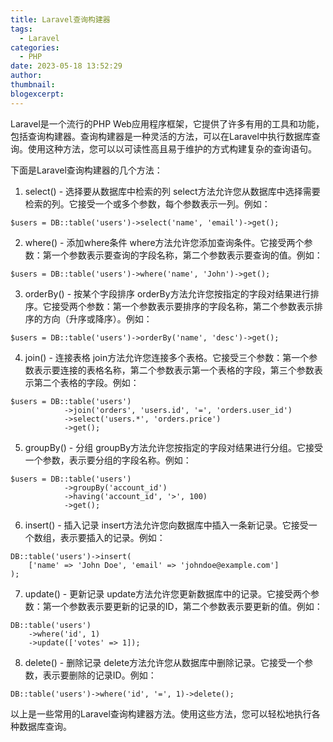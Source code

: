 ```yaml
---
title: Laravel查询构建器
tags:
  - Laravel
categories:
  - PHP
date: 2023-05-18 13:52:29
author:
thumbnail:
blogexcerpt:
---
```

Laravel是一个流行的PHP Web应用程序框架，它提供了许多有用的工具和功能，包括查询构建器。查询构建器是一种灵活的方法，可以在Laravel中执行数据库查询。使用这种方法，您可以以可读性高且易于维护的方式构建复杂的查询语句。

下面是Laravel查询构建器的几个方法：

1. select() - 选择要从数据库中检索的列
select方法允许您从数据库中选择需要检索的列。它接受一个或多个参数，每个参数表示一列。例如：

```
$users = DB::table('users')->select('name', 'email')->get();
```

2. where() - 添加where条件
where方法允许您添加查询条件。它接受两个参数：第一个参数表示要查询的字段名称，第二个参数表示要查询的值。例如：

```
$users = DB::table('users')->where('name', 'John')->get();
```

3. orderBy() - 按某个字段排序
orderBy方法允许您按指定的字段对结果进行排序。它接受两个参数：第一个参数表示要排序的字段名称，第二个参数表示排序的方向（升序或降序）。例如：

```
$users = DB::table('users')->orderBy('name', 'desc')->get();
```

4. join() - 连接表格
join方法允许您连接多个表格。它接受三个参数：第一个参数表示要连接的表格名称，第二个参数表示第一个表格的字段，第三个参数表示第二个表格的字段。例如：

```
$users = DB::table('users')
            ->join('orders', 'users.id', '=', 'orders.user_id')
            ->select('users.*', 'orders.price')
            ->get();
```

5. groupBy() - 分组
groupBy方法允许您按指定的字段对结果进行分组。它接受一个参数，表示要分组的字段名称。例如：

```
$users = DB::table('users')
            ->groupBy('account_id')
            ->having('account_id', '>', 100)
            ->get();
```

6. insert() - 插入记录
insert方法允许您向数据库中插入一条新记录。它接受一个数组，表示要插入的记录。例如：

```
DB::table('users')->insert(
    ['name' => 'John Doe', 'email' => 'johndoe@example.com']
);
```

7. update() - 更新记录
update方法允许您更新数据库中的记录。它接受两个参数：第一个参数表示要更新的记录的ID，第二个参数表示要更新的值。例如：

```
DB::table('users')
    ->where('id', 1)
    ->update(['votes' => 1]);
```

8. delete() - 删除记录
delete方法允许您从数据库中删除记录。它接受一个参数，表示要删除的记录ID。例如：

```
DB::table('users')->where('id', '=', 1)->delete();
```

以上是一些常用的Laravel查询构建器方法。使用这些方法，您可以轻松地执行各种数据库查询。
